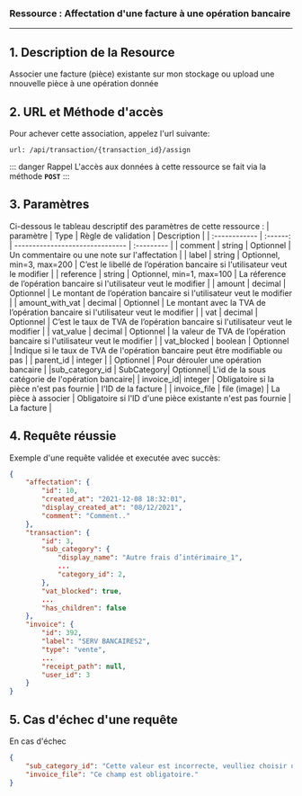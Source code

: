 ### Ressource : Affectation d'une facture à une opération bancaire

---

## 1. Description de la Resource

Associer une facture (pièce) existante sur mon stockage ou upload une nnouvelle pièce à une opération donnée

## 2. URL et Méthode d'accès

Pour achever cette association, appelez l'url suivante:

```
url: /api/transaction/{transaction_id}/assign
```

::: danger Rappel
L'accès aux données à cette ressource se fait via la méthode **`POST`**
:::

## 3. Paramètres

Ci-dessous le tableau descriptif des paramètres de cette ressource :
| paramètre | Type | Règle de validation | Description |
| :------------ | :------: | ------------------------------- | :--------- |
| comment | string | Optionnel | Un commentaire ou une note sur l'affectation |
| label | string | Optionnel, min=3, max=200 | C’est le libellé de l’opération bancaire si l'utilisateur veut le modifier |
| reference | string | Optionnel, min=1, max=100 | La réference de l’opération bancaire si l'utilisateur veut le modifier |
| amount | decimal | Optionnel | Le montant de l’opération bancaire si l'utilisateur veut le modifier |
| amount_with_vat | decimal | Optionnel | Le montant avec la TVA de l’opération bancaire si l'utilisateur veut le modifier |
| vat | decimal | Optionnel | C’est le taux de TVA de l’opération bancaire si l'utilisateur veut le modifier |
| vat_value | decimal | Optionnel | la valeur de TVA de l’opération bancaire si l'utilisateur veut le modifier |
| vat_blocked | boolean | Optionnel | Indique si le taux de TVA de l'opération bancaire peut être modifiable ou pas |
| parent_id | integer | | Optionnel | Pour dérouler une opération bancaire |
|sub_category_id | SubCategory| Optionnel| L'id de la sous catégorie de l'opération bancaire|
| invoice_id| integer | Obligatoire si la pièce n'est pas fournie | l'ID de la facture |
| invoice_file | file (image) | La pièce à associer | Obligatoire si l'ID d'une pièce existante n'est pas fournie | La facture |


## 4. Requête réussie

Exemple d'une requête validée et executée avec succès:

```json
{
    "affectation": {
        "id": 10,
        "created_at": "2021-12-08 18:32:01",
        "display_created_at": "08/12/2021",
        "comment": "Comment.."
    },
    "transaction": {
        "id": 3,
        "sub_category": {
            "display_name": "Autre frais d’intérimaire_1",
            ...
            "category_id": 2,
        },
        "vat_blocked": true,
        ...
        "has_children": false
    },
    "invoice": {
        "id": 392,
        "label": "SERV BANCAIRES2",
        "type": "vente",
        ...
        "receipt_path": null,
        "user_id": 3
    }
}
```

## 5. Cas d'échec d'une requête

En cas d'échec

```json
{
    "sub_category_id": "Cette valeur est incorrecte, veulliez choisir une valeur correcte!",
    "invoice_file": "Ce champ est obligatoire."
}
```
